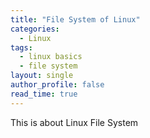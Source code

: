 ```yaml
---
title: "File System of Linux"
categories:
  - Linux
tags:
  - linux basics
  - file system
layout: single
author_profile: false
read_time: true
---
```

This is about Linux File System